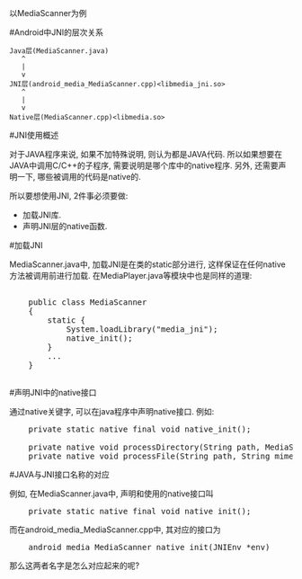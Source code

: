 <!---title:Android framework之JNI-->
<!---keywords:Android,Jni-->
<!---date:2014.01.16; modification:2014.01.16-->


以MediaScanner为例

#Android中JNI的层次关系

    Java层(MediaScanner.java)
       ^
       |
       v
    JNI层(android_media_MediaScanner.cpp)<libmedia_jni.so>
       ^
       |
       v
    Native层(MediaScanner.cpp)<libmedia.so>



#JNI使用概述

对于JAVA程序来说, 如果不加特殊说明, 则认为都是JAVA代码. 所以如果想要在JAVA中调用C/C++的子程序, 需要说明是哪个库中的native程序. 另外, 还需要声明一下, 哪些被调用的代码是native的.

所以要想使用JNI, 2件事必须要做:

* 加载JNI库.
* 声明JNI层的native函数.



#加载JNI

MediaScanner.java中, 加载JNI是在类的static部分进行, 这样保证在任何native方法被调用前进行加载. 在MediaPlayer.java等模块中也是同样的道理:

<pre class="brush: java; toolbar: false">

    public class MediaScanner
    {
        static {
            System.loadLibrary("media_jni");
            native_init();
        }
        ...
    }

</pre>



#声明JNI中的native接口

通过native关键字, 可以在java程序中声明native接口. 例如:

<pre class="brush: java; toolbar: false">
    private static native final void native_init();

    private native void processDirectory(String path, MediaScannerClient client);
    private native void processFile(String path, String mimeType, MediaScannerClient client);
</pre>



#JAVA与JNI接口名称的对应

例如, 在MediaScanner.java中, 声明和使用的native接口叫

<pre class="brush: java; toolbar: false">
    private static native final void native_init();
</pre>


而在android_media_MediaScanner.cpp中, 其对应的接口为

<pre class="brush: c; toolbar: false">
    android_media_MediaScanner_native_init(JNIEnv *env)
</pre>

那么这两者名字是怎么对应起来的呢?







